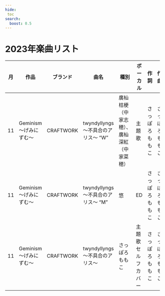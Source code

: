 ```yaml
---
hide:
 toc
search:
  boost: 0.5
---
```


# 2023年楽曲リスト

| 月 | 作品 | ブランド | 曲名 | 種別 | ボーカル | 作詞 | 作曲 | 編曲 | 音源 | その他 | 視聴 |
| --- | --- | --- | --- | --- | --- | --- | --- | --- | --- | --- | --- |
| 11 | Geminism ～げみにずむ～ | CRAFTWORK | twyndyllyngs 〜不具合のアリス〜 “W” | 廣杣桔梗（中家志穂）、廣杣深紅（中家菜穂） | 主題歌 | さっぽろももこ | さっぽろももこ | deli. | 公式劇伴音樂集（2025/01/31） |  | [Youtube](https://www.youtube.com/watch?v=hL88FLOFwbY) |
| 11 | Geminism ～げみにずむ～ | CRAFTWORK | twyndyllyngs 〜不具合のアリス〜 “M” | 悠 | ED | さっぽろももこ | さっぽろももこ | deli. | 公式劇伴音樂集（2025/01/31） |  |  |
| 11 | Geminism ～げみにずむ～ | CRAFTWORK | twyndyllyngs 〜不具合のアリス〜 | さっぽろももこ | 主題歌セルフカバー | さっぽろももこ | さっぽろももこ | deli. | [LinkCore](https://linkco.re/XMzXtUtH) |  | [Youtube](https://www.youtube.com/watch?v=TUiHTPwJdHY) |
